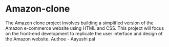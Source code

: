 # Amazon-clone
The Amazon clone project involves building a simplified version of the Amazon e-commerce website using HTML and CSS. This project will focus on the front-end development to replicate the user interface and design of the Amazon website.
Authoe - Aayushi pal
